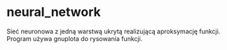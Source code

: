 # neural_network

Sieć neuronowa z jedną warstwą ukrytą realizującą aproksymację funkcji. Program używa gnuplota do rysowania funkcji.
